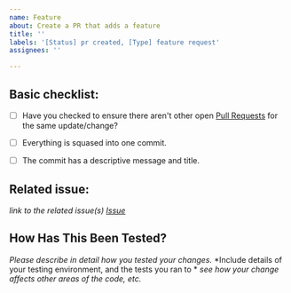 ```yaml
---
name: Feature
about: Create a PR that adds a feature
title: ''
labels: '[Status] pr created, [Type] feature request'
assignees: ''

---
```


## Basic checklist:
* [ ] Have you checked to ensure there aren't other open [Pull Requests](../../../pulls) for the same update/change?
* [ ] Everything is squased into one commit.
* [ ] The commit has a descriptive message and title.


## Related issue:
*link to the related issue(s) [Issue](../../../issues)*


## How Has This Been Tested?
*Please describe in detail how you tested your changes.*
*Include details of your testing environment, and the tests you ran to *
*see how your change affects other areas of the code, etc.*